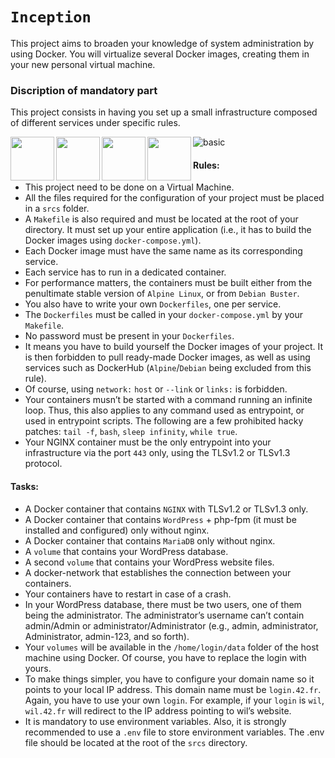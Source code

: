 # `Inception`

This project aims to broaden your knowledge of system administration by using Docker.
You will virtualize several Docker images, creating them in your new personal virtual machine.

### Discription of mandatory part
This project consists in having you set up a small infrastructure composed of different services under specific rules.

<img align="left" src="img/docker.svg" height="70">
<img align="left" src="img/mariadb.svg" height="70">
<img align="left" src="img/wordpress.svg" height="70">
<img align="left" src="img/nginx.svg" height="70">

![basic](img/basic.png)

#### Rules:
- This project need to be done on a Virtual Machine.
- All the files required for the configuration of your project must be placed in a `srcs` folder.
- A `Makefile` is also required and must be located at the root of your directory. It must set up your entire application (i.e., it has to build the Docker images using `docker-compose.yml`).
- Each Docker image must have the same name as its corresponding service.
- Each service has to run in a dedicated container.
- For performance matters, the containers must be built either from the penultimate stable version of `Alpine Linux`, or from `Debian Buster`.
- You also have to write your own `Dockerfiles`, one per service.
- The `Dockerfiles` must be called in your `docker-compose.yml` by your `Makefile`.
- No password must be present in your `Dockerfiles`.
- It means you have to build yourself the Docker images of your project. It is then forbidden to pull ready-made Docker images, as well as using services such as DockerHub (`Alpine`/`Debian` being excluded from this rule).
- Of course, using `network:` `host` or `--link` or `links:` is forbidden.
- Your containers musn’t be started with a command running an infinite loop. Thus, this also applies to any command used as entrypoint, or used in entrypoint scripts. The following are a few prohibited hacky patches: `tail -f`, `bash`, `sleep infinity`, `while true`.
- Your NGINX container must be the only entrypoint into your infrastructure via the port `443` only, using the TLSv1.2 or TLSv1.3 protocol.

#### Tasks:
- A Docker container that contains `NGINX` with TLSv1.2 or TLSv1.3 only.
- A Docker container that contains `WordPress` + php-fpm (it must be installed and configured) only without nginx.
- A Docker container that contains `MariaDB` only without nginx.
- A `volume` that contains your WordPress database.
- A second `volume` that contains your WordPress website files.
- A docker-network that establishes the connection between your containers.
- Your containers have to restart in case of a crash.
- In your WordPress database, there must be two users, one of them being the administrator. The administrator’s username can’t contain admin/Admin or administrator/Administrator (e.g., admin, administrator, Administrator, admin-123, and so forth).
- Your `volumes` will be available in the `/home/login/data` folder of the host machine using Docker. Of course, you have to replace the login with yours.
- To make things simpler, you have to configure your domain name so it points to your local IP address. This domain name must be `login.42.fr`. Again, you have to use your own `login`. For example, if your `login` is `wil`, `wil.42.fr` will redirect to the IP address pointing to wil’s website.
- It is mandatory to use environment variables. Also, it is strongly recommended to use a `.env` file to store environment variables. The .env file should be located at the root of the `srcs` directory.
